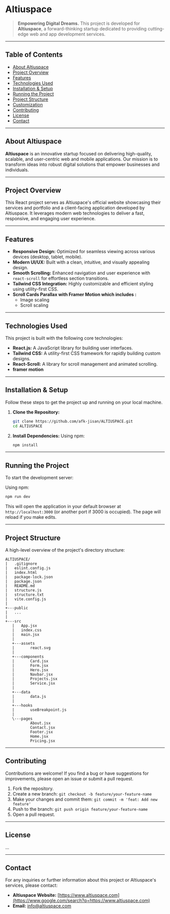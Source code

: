 

# Altiuspace 

> **Empowering Digital Dreams.**
> This project is developed for **Altiuspace**, a forward-thinking startup dedicated to providing cutting-edge web and app development services.

-----

## Table of Contents

  * [About Altiuspace]()
  * [Project Overview]()
  * [Features]()
  * [Technologies Used]()
  * [Installation & Setup]()
  * [Running the Project]()
  * [Project Structure]()
  * [Customization]()
  * [Contributing]()
  * [License]()
  * [Contact]()

-----

## About Altiuspace

**Altiuspace** is an innovative startup focused on delivering high-quality, scalable, and user-centric web and mobile applications. Our mission is to transform ideas into robust digital solutions that empower businesses and individuals.

-----

## Project Overview

This React project serves as Altiuspace's official website showcasing their services and portfolio and a client-facing application developed by Altiuspace. It leverages modern web technologies to deliver a fast, responsive, and engaging user experience.

-----

## Features

  * **Responsive Design:** Optimized for seamless viewing across various devices (desktop, tablet, mobile).
  * **Modern UI/UX:** Built with a clean, intuitive, and visually appealing design.
  * **Smooth Scrolling:** Enhanced navigation and user experience with `react-scroll` for effortless section transitions.
  * **Tailwind CSS Integration:** Highly customizable and efficient styling using utility-first CSS.
  * **Scroll Cards Parallax with Framer Motion which includes :**
      * Image scaling
      * Scroll scaling
      

-----

## Technologies Used

This project is built with the following core technologies:

  * **React.js:** A JavaScript library for building user interfaces.
  * **Tailwind CSS:** A utility-first CSS framework for rapidly building custom designs.
  * **React-Scroll:** A library for scroll management and animated scrolling.
  * **framer motion**

-----

## Installation & Setup

Follow these steps to get the project up and running on your local machine.

1.  **Clone the Repository:**

    ```bash
    git clone https://github.com/afk-jisan/ALTIUSPACE.git
    cd ALTIUSPACE
    ```

2.  **Install Dependencies:**
    Using npm:

    ```bash
    npm install
    ```

-----

## Running the Project

To start the development server:

Using npm:

```bash
npm run dev
```

This will open the application in your default browser at `http://localhost:3000` (or another port if 3000 is occupied). The page will reload if you make edits.

-----

## Project Structure

A high-level overview of the project's directory structure:

```
ALTIUSPACE/
|   .gitignore
|   eslint.config.js
|   index.html
|   package-lock.json
|   package.json
|   README.md
|   structure.js
|   structure.txt
|   vite.config.js
|   
+---public
|   ... 
|    
+---src
   |   App.jsx
   |   index.css
   |   main.jsx
   |   
   +---assets
   |       react.svg
   |       
   +---components
   |       Card.jsx
   |       Form.jsx
   |       Hero.jsx
   |       Navbar.jsx
   |       Projects.jsx
   |       Service.jsx
   |       
   +---data
   |       data.js
   |       
   +---hooks
   |       useBreakpoint.js
   |       
   \---pages
           About.jsx
           Contact.jsx
           Footer.jsx
           Home.jsx
           Pricing.jsx

```

-----




## Contributing

Contributions are welcome\! If you find a bug or have suggestions for improvements, please open an issue or submit a pull request.

1.  Fork the repository.
2.  Create a new branch: `git checkout -b feature/your-feature-name`
3.  Make your changes and commit them: `git commit -m 'feat: Add new feature'`
4.  Push to the branch: `git push origin feature/your-feature-name`
5.  Open a pull request.

-----

## License

...

-----

## Contact

For any inquiries or further information about this project or Altiuspace's services, please contact:

  * **Altiuspace Website:** [https://www.altiuspace.com](https://www.google.com/search?q=https://www.altiuspace.com) 
  * **Email:** [info@altiuspace.com](mailto:info@altiuspace.com)

